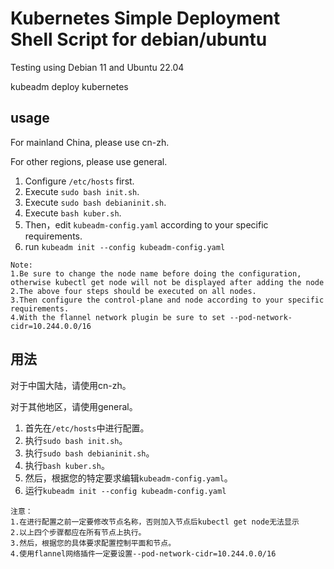 # Kubernetes Simple Deployment Shell Script for debian/ubuntu

Testing using Debian 11 and Ubuntu 22.04

kubeadm deploy kubernetes

## usage

For mainland China, please use cn-zh. 

For other regions, please use general.

1. Configure `/etc/hosts` first.
2. Execute `sudo bash init.sh`.
3. Execute `sudo bash debianinit.sh`.
4. Execute `bash kuber.sh`.
5. Then，edit `kubeadm-config.yaml` according to your specific requirements.
6. run `kubeadm init --config kubeadm-config.yaml`



```
Note:
1.Be sure to change the node name before doing the configuration, otherwise kubectl get node will not be displayed after adding the node
2.The above four steps should be executed on all nodes.
3.Then configure the control-plane and node according to your specific requirements.
4.With the flannel network plugin be sure to set --pod-network-cidr=10.244.0.0/16
```

## 用法

对于中国大陆，请使用cn-zh。

对于其他地区，请使用general。

1. 首先在`/etc/hosts`中进行配置。
2. 执行`sudo bash init.sh`。
3. 执行`sudo bash debianinit.sh`。
4. 执行`bash kuber.sh`。
5. 然后，根据您的特定要求编辑`kubeadm-config.yaml`。
6. 运行`kubeadm init --config kubeadm-config.yaml`

```
注意：
1.在进行配置之前一定要修改节点名称，否则加入节点后kubectl get node无法显示
2.以上四个步骤都应在所有节点上执行。 
3.然后，根据您的具体要求配置控制平面和节点。
4.使用flannel网络插件一定要设置--pod-network-cidr=10.244.0.0/16
```

